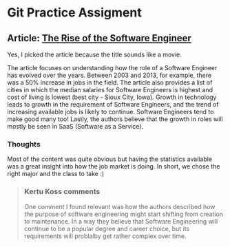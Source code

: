 # Git Practice Assigment

## Article: [The Rise of the Software Engineer](https://smartasset.com/retirement/the-rise-of-the-software-engineer)
Yes, I picked the article because the title sounds like a movie. 

The article focuses on understanding how the role of a Software Engineer has evolved over the years. Between 2003 and 2013, for example, there was a 50% increase in jobs in the field. The article also provides a list of cities in which the median salaries for Software Engineers is highest and cost of living is lowest (best city - Sioux City, Iowa). Growth in technology leads to growth in the requirement of Software Engineers, and the trend of increasing available jobs is likely to continue. Software Engineers tend to make good many too! Lastly, the authors believe that the growth in roles will mostly be seen in SaaS (Software as a Service). 

### Thoughts
Most of the content was quite obvious but having the statistics available was a great insight into how the job market is doing. In short, we chose the right major and the class to take :)

> ### Kertu Koss comments 
> One comment I found relevant was how the authors described how the purpose of software engineering might start shifting from creation to maintenance. In a way they believe that Software Engineering will continue to be a popular degree and career choice, but its requirements will problalby get rather complex over time. 
